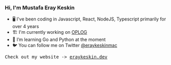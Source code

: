 ### Hi, I'm Mustafa Eray Keskin

- 🖥️ I've been coding in Javascript, React, NodeJS, Typescript primarily for over 4 years
- 🏗️ I'm currently working on [OPLOG](https://www.oplog.io)
- 🦀 I’m learning Go and Python at the moment
- 🐦 You can follow me on Twitter [@eraykeskinmac](https://twitter.com/eraykeskinmac)

<samp>
  Check out my website -> <a href="https://www.eraykeskin.dev">eraykeskin.dev</a>
</samp>
